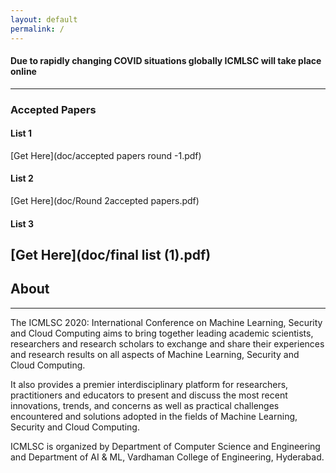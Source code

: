 ```yaml
---
layout: default
permalink: /
---
```

#### Due to rapidly changing COVID situations globally ICMLSC will take place online
---
### Accepted Papers
#### List 1

[Get Here](doc/accepted papers round -1.pdf)

#### List 2

[Get Here](doc/Round 2accepted papers.pdf) 

#### List 3

[Get Here](doc/final list (1).pdf)
---
## About
---
The ICMLSC 2020: International Conference on Machine Learning, Security and Cloud Computing aims to bring together leading academic scientists, researchers and research scholars to exchange and share their experiences and research results on all aspects of Machine Learning, Security and Cloud Computing.

It also provides a premier interdisciplinary platform for researchers, practitioners and educators to present and discuss the most recent innovations, trends, and concerns as well as practical challenges encountered and solutions adopted in the fields of Machine Learning, Security and Cloud Computing.

ICMLSC is organized by Department of Computer Science and Engineering and Department of AI & ML, Vardhaman College of Engineering, Hyderabad.
